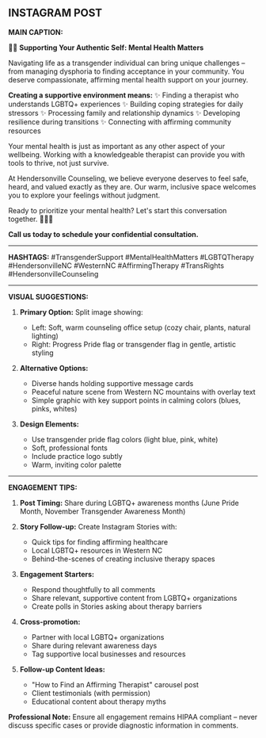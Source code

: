 ## INSTAGRAM POST

**MAIN CAPTION:**

🏳️‍⚧️ **Supporting Your Authentic Self: Mental Health Matters**

Navigating life as a transgender individual can bring unique challenges – from managing dysphoria to finding acceptance in your community. You deserve compassionate, affirming mental health support on your journey.

**Creating a supportive environment means:**
✨ Finding a therapist who understands LGBTQ+ experiences
✨ Building coping strategies for daily stressors
✨ Processing family and relationship dynamics
✨ Developing resilience during transitions
✨ Connecting with affirming community resources

Your mental health is just as important as any other aspect of your wellbeing. Working with a knowledgeable therapist can provide you with tools to thrive, not just survive.

At Hendersonville Counseling, we believe everyone deserves to feel safe, heard, and valued exactly as they are. Our warm, inclusive space welcomes you to explore your feelings without judgment.

Ready to prioritize your mental health? Let's start this conversation together. 💙💖🤍

**Call us today to schedule your confidential consultation.**

---

**HASHTAGS:**
#TransgenderSupport #MentalHealthMatters #LGBTQTherapy #HendersonvilleNC #WesternNC #AffirmingTherapy #TransRights #HendersonvilleCounseling

---

**VISUAL SUGGESTIONS:**

1. **Primary Option:** Split image showing:
   - Left: Soft, warm counseling office setup (cozy chair, plants, natural lighting)
   - Right: Progress Pride flag or transgender flag in gentle, artistic styling

2. **Alternative Options:**
   - Diverse hands holding supportive message cards
   - Peaceful nature scene from Western NC mountains with overlay text
   - Simple graphic with key support points in calming colors (blues, pinks, whites)

3. **Design Elements:**
   - Use transgender pride flag colors (light blue, pink, white)
   - Soft, professional fonts
   - Include practice logo subtly
   - Warm, inviting color palette

---

**ENGAGEMENT TIPS:**

1. **Post Timing:** Share during LGBTQ+ awareness months (June Pride Month, November Transgender Awareness Month)

2. **Story Follow-up:** Create Instagram Stories with:
   - Quick tips for finding affirming healthcare
   - Local LGBTQ+ resources in Western NC
   - Behind-the-scenes of creating inclusive therapy spaces

3. **Engagement Starters:**
   - Respond thoughtfully to all comments
   - Share relevant, supportive content from LGBTQ+ organizations
   - Create polls in Stories asking about therapy barriers

4. **Cross-promotion:**
   - Partner with local LGBTQ+ organizations
   - Share during relevant awareness days
   - Tag supportive local businesses and resources

5. **Follow-up Content Ideas:**
   - "How to Find an Affirming Therapist" carousel post
   - Client testimonials (with permission)
   - Educational content about therapy myths

**Professional Note:** Ensure all engagement remains HIPAA compliant – never discuss specific cases or provide diagnostic information in comments.
